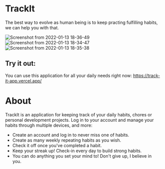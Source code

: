 # TrackIt

The best way to evolve as human being is to keep practing fulfilling habits, we can help you with that.

![Screenshot from 2022-01-13 18-36-49](https://user-images.githubusercontent.com/93623979/149413143-41f47c50-2f9f-4765-ad07-972177dcff94.png)
![Screenshot from 2022-01-13 18-34-47](https://user-images.githubusercontent.com/93623979/149413139-b15b3ca4-d97a-4f26-9430-3d966c41c7c4.png)
![Screenshot from 2022-01-13 18-35-38](https://user-images.githubusercontent.com/93623979/149413142-0526edfd-972b-42ca-8d2d-f6fb2add59db.png)

## Try it out: 
You can use this application for all your daily needs right now:
https://track-it-app.vercel.app/

# About

TrackIt is an application for keeping track of your daily habits, chores or personal development projects. Log in to your account and manage your habits through multiple devices, and more:
* Create an account and log in to never miss one of habits.
* Create as many weekly repeating habits as you wish.
* Check it off once you've completed a habit.
* Keep your streak up! Check-in every day to build strong habits.
* You can do anything you set your mind to! Don't give up, I believe in you.

